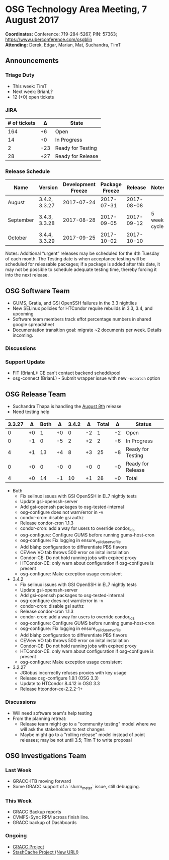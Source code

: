# OSG Technology Area Meeting,  7 August 2017

**Coordinates:** Conference: 719-284-5267, PIN: 57363; <https://www.uberconference.com/osgblin>  
**Attending:** Derek, Edgar, Marian, Mat, Suchandra, TimT  


## Announcements


### Triage Duty

-   This week: TimT
-   Next week: BrianL?
-   12 (+0) open tickets


### JIRA

| # of tickets | &Delta; | State             |
|------------ |------- |----------------- |
| 164          | +6      | Open              |
| 14           | +0      | In Progress       |
| 2            | -23     | Ready for Testing |
| 28           | +27     | Ready for Release |


### Release Schedule

| Name      | Version       | Development Freeze | Package Freeze | Release    | Notes        |
|--------- |------------- |------------------ |-------------- |---------- |------------ |
| August    | 3.4.2, 3.3.27 | 2017-07-24         | 2017-07-31     | 2017-08-08 |              |
| September | 3.4.3, 3.3.28 | 2017-08-28         | 2017-09-05     | 2017-09-12 | 5 week cycle |
| October   | 3.4.4, 3.3.29 | 2017-09-25         | 2017-10-02     | 2017-10-10 |              |

Notes: Additional “urgent” releases may be scheduled for the 4th Tuesday of each month. The Testing date is when acceptance testing will be scheduled for releasable packages; if a package is added after this date, it may not be possible to schedule adequate testing time, thereby forcing it into the next release.  


## OSG Software Team

-   GUMS, Gratia, and GSI OpenSSH failures in the 3.3 nightlies
-   New SELinux policies for HTCondor require rebuilds in 3.3, 3.4, and upcoming
-   Software team members track effot percentage numbers in shared google spreadsheet
-   Documentation transition goal: migrate ~2 documents per week. Details incoming.


### Discussions


### Support Update

-   FIT (BrianL): CE can't contact backend schedd/pool
-   osg-connect (BrianL) - Submit wrapper issue with new `-nobatch` option


## OSG Release Team

-   Suchandra Thapa is handling the [August 8th](https://jira.opensciencegrid.org/issues/?filter=15254&jql=project%252520%25253D%252520SOFTWARE%252520AND%252520labels%252520in%252520(3.3.26%25252C%2525203.4.1)%252520ORDER%252520BY%252520status%252520ASC%25252C%252520priority%252520DESC%25252C%252520assignee%252520ASC) release
-   Need testing help

| 3.3.27 | &Delta; | Both | &Delta; | 3.4.2 | &Delta; | Total | &Delta; | Status            |
|------ |------- |---- |------- |----- |------- |----- |------- |----------------- |
| 0      | +0      | 1    | +0      | 0     | -2      | 1     | -2      | Open              |
| 0      | -1      | 0    | -5      | 2     | +2      | 2     | -6      | In Progress       |
| 4      | +1      | 13   | +4      | 8     | +3      | 25    | +8      | Ready for Testing |
| 0      | +0      | 0    | +0      | 0     | +0      | 0     | +0      | Ready for Release |
| 4      | +0      | 14   | -1      | 10    | +1      | 28    | +0      | Total             |

-   Both  
    -   Fix selinux issues with GSI OpenSSH in EL7 nightly tests
    -   Update gsi-openssh-server
    -   Add gsi-openssh packages to osg-tested-internal
    -   osg-configure does not warn/error in -v
    -   condor-cron: disable gsi authz
    -   Release condor-cron 1.1.3
    -   condor-cron: add a way for users to override condor<sub>ids</sub>
    -   osg-configure: Configure GUMS before running gums-host-cron
    -   osg-configure: Fix logging in ensure<sub>valid</sub><sub>user</sub><sub>vo</sub><sub>file</sub>
    -   Add blahp configuration to differentiate PBS flavors
    -   CEView VO tab throws 500 error on inital installation
    -   Condor-CE: Do not hold running jobs with expired proxy
    -   HTCondor-CE: only warn about configuration if osg-configure is present
    -   osg-configure: Make exception usage consistent
-   3.4.2  
    -   Fix selinux issues with GSI OpenSSH in EL7 nightly tests
    -   Update gsi-openssh-server
    -   Add gsi-openssh packages to osg-tested-internal
    -   osg-configure does not warn/error in -v
    -   condor-cron: disable gsi authz
    -   Release condor-cron 1.1.3
    -   condor-cron: add a way for users to override condor<sub>ids</sub>
    -   osg-configure: Configure GUMS before running gums-host-cron
    -   osg-configure: Fix logging in ensure<sub>valid</sub><sub>user</sub><sub>vo</sub><sub>file</sub>
    -   Add blahp configuration to differentiate PBS flavors
    -   CEView VO tab throws 500 error on inital installation
    -   Condor-CE: Do not hold running jobs with expired proxy
    -   HTCondor-CE: only warn about configuration if osg-configure is present
    -   osg-configure: Make exception usage consistent
-   3.2.27  
    -   JGlobus incorrectly refuses proxies with key usage
    -   Release osg-configure 1.9.1 (OSG 3.3)
    -   Update to HTCondor 8.4.12 in OSG 3.3
    -   Release htcondor-ce-2.2.2-1+


### Discussions

-   Will need software team's help testing
-   From the planning retreat:  
    -   Release team might go to a "community testing" model where we will ask the stakeholders to test changes
    -   Maybe might go to a "rolling release" model instead of point releases; may be not until 3.5; Tim T to write proposal


## OSG Investigations Team


### Last Week

-   GRACC-ITB moving forward
-   Some GRACC support of a \`slurm<sub>meter</sub>\` issue, still debugging.


### This Week

-   GRACC Backup reports
-   CVMFS-Sync RPM across finish line.
-   GRACC backup of Dashboards


### Ongoing

-   [GRACC Project](https://jira.opensciencegrid.org/projects/GRACC/)
-   [StashCache Project (New URL!)](https://opensciencegrid.github.io/StashCache/)
